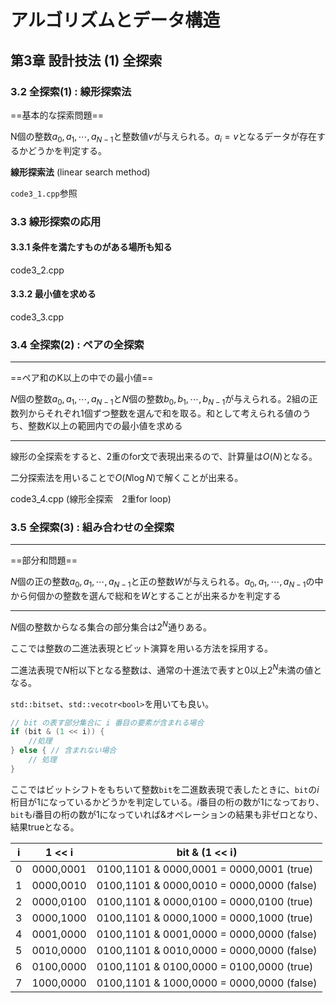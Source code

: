 # アルゴリズムとデータ構造

## 第3章 設計技法 (1) 全探索

### 3.2 全探索(1) : 線形探索法

==基本的な探索問題==

 N個の整数$a_0, a_1, \cdots, a_{N-1}$と整数値$v$が与えられる。$a_i = v$となるデータが存在するかどうかを判定する。

**線形探索法** (linear search method) 

`code3_1.cpp`参照

### 3.3 線形探索の応用

#### 3.3.1 条件を満たすものがある場所も知る

code3_2.cpp

#### 3.3.2 最小値を求める

code3_3.cpp 

### 3.4 全探索(2) : ペアの全探索

---

==ペア和のK以上の中での最小値==

$N$個の整数$a_0, a_1, \cdots, a_{N-1}$と$N$個の整数$b_0, b_1, \cdots, b_{N-1}$が与えられる。2組の正数列からそれぞれ1個ずつ整数を選んで和を取る。和として考えられる値のうち、整数$K$以上の範囲内での最小値を求める

---

線形の全探索をすると、2重のfor文で表現出来るので、計算量は$O(N)$となる。

二分探索法を用いることで$O(N{\log}N)$で解くことが出来る。

code3_4.cpp (線形全探索　2重for loop)

### 3.5 全探索(3) : 組み合わせの全探索

---

==部分和問題==

$N$個の正の整数$a_0, a_1, \cdots, a_{N-1}$と正の整数$W$が与えられる。$a_0, a_1, \cdots, a_{N-1}$の中から何個かの整数を選んで総和を$W$とすることが出来るかを判定する

---

$N$個の整数からなる集合の部分集合は$2^N$通りある。

ここでは整数の二進法表現とビット演算を用いる方法を採用する。

二進法表現で$N$桁以下となる整数は、通常の十進法で表すと0以上$2^N$未満の値となる。

`std::bitset`、`std::vecotr<bool>`を用いても良い。

```cpp
// bit の表す部分集合に i 番目の要素が含まれる場合
if (bit & (1 << i)) {
    //処理
} else { // 含まれない場合
    // 処理
}
```

ここではビットシフトをもちいて整数`bit`を二進数表現で表したときに、`bit`の$i$桁目が1になっているかどうかを判定している。$i$番目の桁の数が1になっており、`bit`も$i$番目の桁の数が1になっていれば&オペレーションの結果も非ゼロとなり、結果trueとなる。

| i    | 1 << i    | bit & (1 << i)                            |
| ---- | --------- | ----------------------------------------- |
| 0    | 0000,0001 | 0100,1101 & 0000,0001 = 0000,0001 (true)  |
| 1    | 0000,0010 | 0100,1101 & 0000,0010 = 0000,0000 (false) |
| 2    | 0000,0100 | 0100,1101 & 0000,0100 = 0000,0100 (true)  |
| 3    | 0000,1000 | 0100,1101 & 0000,1000 = 0000,1000 (true)  |
| 4    | 0001,0000 | 0100,1101 & 0001,0000 = 0000,0000 (false) |
| 5    | 0010,0000 | 0100,1101 & 0010,0000 = 0000,0000 (false) |
| 6    | 0100,0000 | 0100,1101 & 0100,0000 = 0100,0000 (true)  |
| 7    | 1000,0000 | 0100,1101 & 1000,0000 = 0000,0000 (false) |
